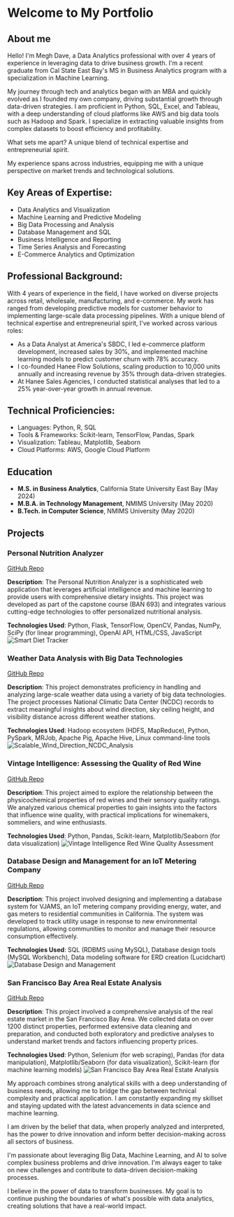 # Welcome to My Portfolio

## About me
Hello! I'm Megh Dave, a Data Analytics professional with over 4 years of experience in leveraging data to drive business growth. I'm a recent graduate from Cal State East Bay's MS in Business Analytics program with a specialization in Machine Learning. 

My journey through tech and analytics began with an MBA and quickly evolved as I founded my own company, driving substantial growth through data-driven strategies. I am proficient in Python, SQL, Excel, and Tableau, with a deep understanding of cloud platforms like AWS and big data tools such as Hadoop and Spark. I specialize in extracting valuable insights from complex datasets to boost efficiency and profitability. 

What sets me apart? A unique blend of technical expertise and entrepreneurial spirit. 

My experience spans across industries, equipping me with a unique perspective on market trends and technological solutions.

## Key Areas of Expertise:
- Data Analytics and Visualization
- Machine Learning and Predictive Modeling
- Big Data Processing and Analysis
- Database Management and SQL
- Business Intelligence and Reporting
- Time Series Analysis and Forecasting
- E-Commerce Analytics and Optimization

## Professional Background:
With 4 years of experience in the field, I have worked on diverse projects across retail, wholesale, manufacturing, and e-commerce. My work has ranged from developing predictive models for customer behavior to implementing large-scale data processing pipelines. With a unique blend of technical expertise and entrepreneurial spirit, I've worked across various roles:
- As a Data Analyst at America's SBDC, I led e-commerce platform development, increased sales by 30%, and implemented machine learning models to predict customer churn with 78% accuracy.
- I co-founded Hanee Flow Solutions, scaling production to 10,000 units annually and increasing revenue by 35% through data-driven strategies.
- At Hanee Sales Agencies, I conducted statistical analyses that led to a 25% year-over-year growth in annual revenue.

## Technical Proficiencies:
- Languages: Python, R, SQL
- Tools & Frameworks: Scikit-learn, TensorFlow, Pandas, Spark
- Visualization: Tableau, Matplotlib, Seaborn
- Cloud Platforms: AWS, Google Cloud Platform

## Education
- **M.S. in Business Analytics**, California State University East Bay (May 2024)
- **M.B.A. in Technology Management**, NMIMS University (May 2020)
- **B.Tech. in Computer Science**, NMIMS University (May 2020)

## Projects
### Personal Nutrition Analyzer 
[GitHub Repo](https://github.com/Megh-Dave/Personal-Nutritional-Analyzer)

**Description**:
The Personal Nutrition Analyzer is a sophisticated web application that leverages artificial intelligence and machine learning to provide users with comprehensive dietary insights. This project was developed as part of the capstone course (BAN 693) and integrates various cutting-edge technologies to offer personalized nutritional analysis.

**Technologies Used**: Python, Flask, TensorFlow, OpenCV, Pandas, NumPy, SciPy (for linear programming), OpenAI API, HTML/CSS, JavaScript
![Smart Diet Tracker](/assets/img/Smart_Diet_Tracker.png)

### Weather Data Analysis with Big Data Technologies
[GitHub Repo](https://github.com/Megh-Dave/Scalable-Wind-Direction-NCDC-Analysis)

**Description**:
This project demonstrates proficiency in handling and analyzing large-scale weather data using a variety of big data technologies. The project processes National Climatic Data Center (NCDC) records to extract meaningful insights about wind direction, sky ceiling height, and visibility distance across different weather stations.

**Technologies Used**: Hadoop ecosystem (HDFS, MapReduce), Python, PySpark, MRJob, Apache Pig, Apache Hive, Linux command-line tools
![Scalable_Wind_Direction_NCDC_Analysis](/assets/img/Scalable_Wind_Direction_NCDC_Analysis.png)

### Vintage Intelligence: Assessing the Quality of Red Wine
[GitHub Repo](https://github.com/Megh-Dave/Vintage-Intelligence-Red-Wine-Quality-Assessment)

**Description**:
This project aimed to explore the relationship between the physicochemical properties of red wines and their sensory quality ratings. We analyzed various chemical properties to gain insights into the factors that influence wine quality, with practical implications for winemakers, sommeliers, and wine enthusiasts.

**Technologies Used**: Python, Pandas, Scikit-learn, Matplotlib/Seaborn (for data visualization)
![Vintage Intelligence Red Wine Quality Assessment](/assets/img/Vintage_Intelligence_Red_Wine_Quality_Assessment.jpg)

### Database Design and Management for an IoT Metering Company
[GitHub Repo](https://github.com/Megh-Dave/Vintage-Intelligence-Red-Wine-Quality-Assessment)

**Description**:
This project involved designing and implementing a database system for VJAMS, an IoT metering company providing energy, water, and gas meters to residential communities in California. The system was developed to track utility usage in response to new environmental regulations, allowing communities to monitor and manage their resource consumption effectively.

**Technologies Used**: SQL (RDBMS using MySQL), Database design tools (MySQL Workbench), Data modeling software for ERD creation (Lucidchart)
![Database Design and Management](/assets/img/Database_Design_Management.jpg)

### San Francisco Bay Area Real Estate Analysis
[GitHub Repo](https://github.com/Megh-Dave/Real-Estate-Market-Analysis-in-San-Francisco-Bay-Area)

**Description**:
This project involved a comprehensive analysis of the real estate market in the San Francisco Bay Area. We collected data on over 1200 distinct properties, performed extensive data cleaning and preparation, and conducted both exploratory and predictive analyses to understand market trends and factors influencing property prices.

**Technologies Used**: Python, Selenium (for web scraping), Pandas (for data manipulation), Matplotlib/Seaborn (for data visualization), Scikit-learn (for machine learning models)
![San Francisco Bay Area Real Estate Analysis](/assets/img/Real_Estate_Market_Analysis_San-Francisco_Bay_Area.jpeg)



My approach combines strong analytical skills with a deep understanding of business needs, allowing me to bridge the gap between technical complexity and practical application.
I am constantly expanding my skillset and staying updated with the latest advancements in data science and machine learning.

I am driven by the belief that data, when properly analyzed and interpreted, has the power to drive innovation and inform better decision-making across all sectors of business.

I'm passionate about leveraging Big Data, Machine Learning, and AI to solve complex business problems and drive innovation. I'm always eager to take on new challenges and contribute to data-driven decision-making processes.

I believe in the power of data to transform businesses. My goal is to continue pushing the boundaries of what's possible with data analytics, creating solutions that have a real-world impact.
